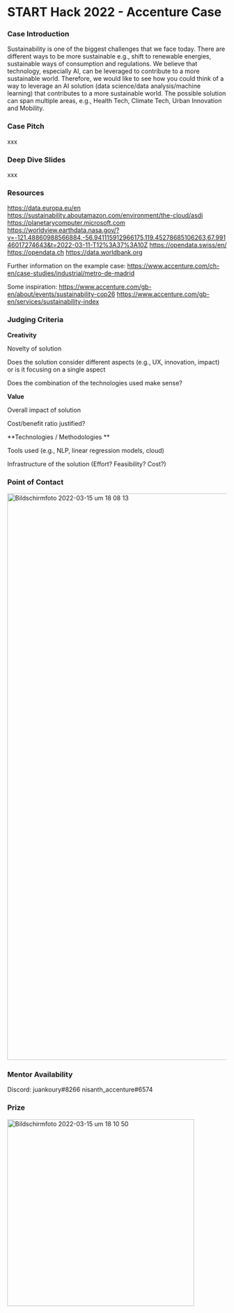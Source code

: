 # START Hack 2022 - Accenture Case 

### Case Introduction
Sustainability is one of the biggest challenges that we face today. There are different ways to be more sustainable e.g., shift to renewable energies, sustainable ways of consumption and regulations. We believe that technology, especially AI, can be leveraged to contribute to a more sustainable world. Therefore, we would like to see how you could think of a way to leverage an AI solution (data science/data analysis/machine learning) that contributes to a more sustainable world. The possible solution can span multiple areas, e.g., Health Tech, Climate Tech, Urban Innovation and Mobility. 

### Case Pitch
xxx

### Deep Dive Slides
xxx

### Resources
https://data.europa.eu/en
https://sustainability.aboutamazon.com/environment/the-cloud/asdi
https://planetarycomputer.microsoft.com
https://worldview.earthdata.nasa.gov/?v=-121.48860988566884,-56.941115912966175,119.45278685106263,67.99146017274643&t=2022-03-11-T12%3A37%3A10Z
https://opendata.swiss/en/
https://opendata.ch
https://data.worldbank.org

Further information on the example case:
https://www.accenture.com/ch-en/case-studies/industrial/metro-de-madrid

Some inspiration:
https://www.accenture.com/gb-en/about/events/sustainability-cop26 
https://www.accenture.com/gb-en/services/sustainability-index

### Judging Criteria

**Creativity**

Novelty of solution

Does the solution consider different aspects (e.g., UX, innovation, impact) or is it focusing on a single aspect

Does the combination of the technologies used make sense?



**Value**

Overall impact of solution

Cost/benefit ratio justified?



**Technologies / Methodologies **

Tools used (e.g., NLP, linear regression models, cloud)

Infrastructure of the solution (Effort? Feasibility? Cost?)


### Point of Contact

<img width="1301" alt="Bildschirmfoto 2022-03-15 um 18 08 13" src="https://user-images.githubusercontent.com/100155660/158433004-e951a8ca-e3dc-466b-b5d0-b579640a4aab.png">

### Mentor Availability
Discord:
juankoury#8266
nisanth_accenture#6574

### Prize

<img width="429" alt="Bildschirmfoto 2022-03-15 um 18 10 50" src="https://user-images.githubusercontent.com/100155660/158433375-555e6f30-8bc0-438c-aa82-367d4b11151b.png">
